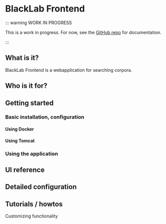 # BlackLab Frontend

::: warning WORK IN PROGRESS

This is a work in progress. For now, see the [GitHub repo](https://github.com/INL/corpus-frontend/#readme) for documentation.

:::

## What is it?

BlackLab Frontend is a webapplication for searching corpora.

## Who is it for?

## Getting started

### Basic installation, configuration
    
#### Using Docker
#### Using Tomcat

### Using the application

## UI reference

## Detailed configuration

## Tutorials / howtos

Customizing functionality
